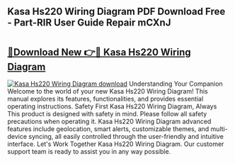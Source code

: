 ## Kasa Hs220 Wiring Diagram PDF Download Free - Part-RIR User Guide Repair mCXnJ

# <h2><a href="http://dfic07.blite.top/?on=Kasa+Hs220+Wiring+Diagram">🔗Download New 👉🔴 Kasa Hs220 Wiring Diagram</a></h2>

[![Kasa Hs220 Wiring Diagram download](https://i.imgur.com/lujVjoI.png)](http://dfic07.blite.top/?on=Kasa+Hs220+Wiring+Diagram)
Understanding Your Companion Welcome to the world of your new Kasa Hs220 Wiring Diagram! This manual explores its features, functionalities, and provides essential operating instructions. Safety First Kasa Hs220 Wiring Diagram, Always This product is designed with safety in mind. Please follow all safety precautions when operating it. Kasa Hs220 Wiring Diagram advanced features include geolocation, smart alerts, customizable themes, and multi-device syncing, all easily controlled through the user-friendly and intuitive interface. Let's Work Together Kasa Hs220 Wiring Diagram. Our customer support team is ready to assist you in any way possible.
